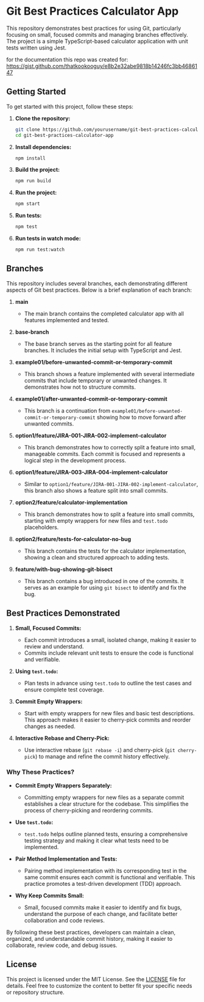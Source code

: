 # Git Best Practices Calculator App

This repository demonstrates best practices for using Git, particularly focusing on small, focused commits and managing branches effectively. The project is a simple TypeScript-based calculator application with unit tests written using Jest.

for the documentation this repo was created for: https://gist.github.com/thatkookooguy/e8b2e32abe9818b14246fc3bb4686147

## Getting Started

To get started with this project, follow these steps:

1. **Clone the repository:**
   ```bash
   git clone https://github.com/yourusername/git-best-practices-calculator-app.git
   cd git-best-practices-calculator-app
   ```

2. **Install dependencies:**
   ```bash
   npm install
   ```

3. **Build the project:**
   ```bash
   npm run build
   ```

4. **Run the project:**
   ```bash
   npm start
   ```

5. **Run tests:**
   ```bash
   npm test
   ```

6. **Run tests in watch mode:**
   ```bash
   npm run test:watch
   ```

## Branches

This repository includes several branches, each demonstrating different aspects of Git best practices. Below is a brief explanation of each branch:

1. **main**
   - The main branch contains the completed calculator app with all features implemented and tested.

2. **base-branch**
   - The base branch serves as the starting point for all feature branches. It includes the initial setup with TypeScript and Jest.

3. **example01/before-unwanted-commit-or-temporary-commit**
   - This branch shows a feature implemented with several intermediate commits that include temporary or unwanted changes. It demonstrates how not to structure commits.

4. **example01/after-unwanted-commit-or-temporary-commit**
   - This branch is a continuation from `example01/before-unwanted-commit-or-temporary-commit` showing how to move forward after unwanted commits.

5. **option1/feature/JIRA-001-JIRA-002-implement-calculator**
   - This branch demonstrates how to correctly split a feature into small, manageable commits. Each commit is focused and represents a logical step in the development process.

6. **option1/feature/JIRA-003-JIRA-004-implement-calculator**
   - Similar to `option1/feature/JIRA-001-JIRA-002-implement-calculator`, this branch also shows a feature split into small commits.

7. **option2/feature/calculator-implementation**
   - This branch demonstrates how to split a feature into small commits, starting with empty wrappers for new files and `test.todo` placeholders.

8. **option2/feature/tests-for-calculator-no-bug**
   - This branch contains the tests for the calculator implementation, showing a clean and structured approach to adding tests.

9. **feature/with-bug-showing-git-bisect**
   - This branch contains a bug introduced in one of the commits. It serves as an example for using `git bisect` to identify and fix the bug.

## Best Practices Demonstrated

1. **Small, Focused Commits:**
   - Each commit introduces a small, isolated change, making it easier to review and understand.
   - Commits include relevant unit tests to ensure the code is functional and verifiable.

2. **Using `test.todo`:**
   - Plan tests in advance using `test.todo` to outline the test cases and ensure complete test coverage.

3. **Commit Empty Wrappers:**
   - Start with empty wrappers for new files and basic test descriptions. This approach makes it easier to cherry-pick commits and reorder changes as needed.

4. **Interactive Rebase and Cherry-Pick:**
   - Use interactive rebase (`git rebase -i`) and cherry-pick (`git cherry-pick`) to manage and refine the commit history effectively.

### Why These Practices?

- **Commit Empty Wrappers Separately:**
  - Committing empty wrappers for new files as a separate commit establishes a clear structure for the codebase. This simplifies the process of cherry-picking and reordering commits.
  
- **Use `test.todo`:**
  - `test.todo` helps outline planned tests, ensuring a comprehensive testing strategy and making it clear what tests need to be implemented.

- **Pair Method Implementation and Tests:**
  - Pairing method implementation with its corresponding test in the same commit ensures each commit is functional and verifiable. This practice promotes a test-driven development (TDD) approach.

- **Why Keep Commits Small:**
  - Small, focused commits make it easier to identify and fix bugs, understand the purpose of each change, and facilitate better collaboration and code reviews.

By following these best practices, developers can maintain a clean, organized, and understandable commit history, making it easier to collaborate, review code, and debug issues.

## License

This project is licensed under the MIT License. See the [LICENSE](LICENSE) file for details.
Feel free to customize the content to better fit your specific needs or repository structure.
